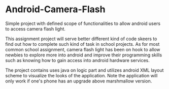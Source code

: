 # Android-Camera-Flash
Simple project with defined scope of functionalities to allow android users to access camera flash light. 

This assignment project will serve better different kind of code skeers to find out how to complete such kind of task in school projects. As for most common school assignment, camera flash light has been on hook to allow newbies to explore more into android and improve their programming skills such as knowing how to gain access into android hardware services. 

The project contains uses java on logic part and utilizes android XML layout scheme to visualize the looks of the application. Note the application will only work if one's phone has an upgrade above marshmallow version. 


